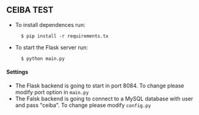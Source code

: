 ## CEIBA TEST

- To install dependences run:

        $ pip install -r requirements.tx

- To start the Flask server run:

        $ python main.py

#### Settings
- The Flask backend is going to start in port 8084. To change please modify port option in `main.py`
- The Falsk backend is going to connect to a MySQL database with user and pass "ceiba". To change please modify `config.py`